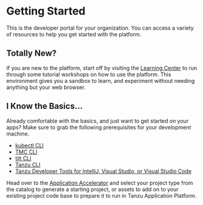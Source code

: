 # Getting Started

This is the developer portal for your organization.  You can access a variety of resources to help you get started with the platform.

## Totally New?
If you are new to the platform, start off by visiting the [Learning Center](http://learning-center-guided.learningcenter.central.azure.grogscave.net) to run through some tutorial workshops on how to use the platform.  This environment gives you a sandbox to learn, and experiment without needing anything but your web browser.

## I Know the Basics...
Already comfortable with the basics, and just want to get started on your apps?  Make sure to grab the following prerequisites for your development machine.

* [kubectl CLI](https://network.tanzu.vmware.com)
* [TMC CLI](https://network.tanzu.vmware.com)
* [tilt CLI](https://network.tanzu.vmware.com)
* [Tanzu CLI](https://network.tanzu.vmware.com)
* [Tanzu Developer Tools for IntelliJ, Visual Studio, or Visual Studio Code](https://network.tanzu.vmware.com)

Head over to the [Application Accelerator](/create) and select your project type from the catalog to generate a starting project, or assets to add on to your existing project code base to prepare it to run in Tanzu Application Platform.